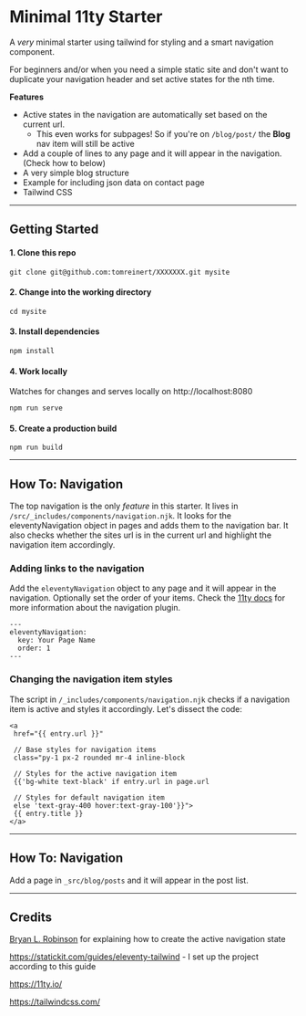 # Minimal 11ty Starter



A *very* minimal starter using tailwind for styling and a smart navigation component.

For beginners and/or when you need a simple static site and don't want to duplicate your navigation header and set active states for the nth time.

**Features**
- Active states in the navigation are automatically set based on the current url.
  - This even works for subpages! So if you're on `/blog/post/` the **Blog** nav item will still be active
- Add a couple of lines to any page and it will appear in the navigation. (Check how to below)
- A very simple blog structure
- Example for including json data on contact page
- Tailwind CSS


---

## Getting Started


#### 1. Clone this repo

```
git clone git@github.com:tomreinert/XXXXXXX.git mysite
```
#### 2. Change into the working directory

```
cd mysite
```

#### 3. Install dependencies

```
npm install
```

#### 4. Work locally
Watches for changes and serves locally on http://localhost:8080

```
npm run serve
```

#### 5. Create a production build

```
npm run build
```

---

## How To: Navigation

The top navigation is the only *feature* in this starter. It lives in `/src/_includes/components/navigation.njk`. It looks for the eleventyNavigation object in pages and adds them to the navigation bar. It also checks whether the sites url is in the current url and highlight the navigation item accordingly.


### Adding links to the navigation
Add the `eleventyNavigation` object to any page and it will appear in the navigation. Optionally set the order of your items.
Check the [11ty docs](https://www.11ty.dev/docs/plugins/navigation/) for more information about the navigation plugin.

```
---
eleventyNavigation:
  key: Your Page Name
  order: 1
---
```


### Changing the navigation item styles
The script in `/_includes/components/navigation.njk` checks if a navigation item is active and styles it accordingly.
Let's dissect the code:

```
<a
 href="{{ entry.url }}"

 // Base styles for navigation items
 class="py-1 px-2 rounded mr-4 inline-block

 // Styles for the active navigation item
 {{'bg-white text-black' if entry.url in page.url

 // Styles for default navigation item
 else 'text-gray-400 hover:text-gray-100'}}">
 {{ entry.title }}
</a>
```

---

## How To: Navigation

Add a page in `_src/blog/posts` and it will appear in the post list.

---

## Credits

[Bryan L. Robinson](https://bryanlrobinson.com/blog/using-nunjucks-if-expressions-to-create-an-active-navigation-state-in-11ty/) for explaining how to create the active navigation state

 https://statickit.com/guides/eleventy-tailwind - I set up the project according to this guide

 https://11ty.io/

 https://tailwindcss.com/
